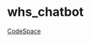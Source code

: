 # whs_chatbot

[CodeSpace](https://prod.liveshare.vsengsaas.visualstudio.com/join?5AA85B331397E7CADD2439AF68C056FA0E8E)

